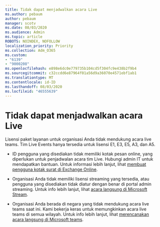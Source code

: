 ```yaml
---
title: Tidak dapat menjadwalkan acara Live
ms.author: pebaum
author: pebaum
manager: scotv
ms.date: 08/03/2020
ms.audience: Admin
ms.topic: article
ROBOTS: NOINDEX, NOFOLLOW
localization_priority: Priority
ms.collection: Adm_O365
ms.custom:
- "6139"
- "9000208"
ms.openlocfilehash: e898e6dc0e779735b104cd5f304fc9e438b2f9b4
ms.sourcegitcommit: c32ccdd6e87964f01a56d9a36070e4571ebf1ab1
ms.translationtype: MT
ms.contentlocale: id-ID
ms.lasthandoff: 08/03/2020
ms.locfileid: "46555639"
---
```

# <a name="unable-to-schedule-a-live-event"></a>Tidak dapat menjadwalkan acara Live

Lisensi paket layanan untuk organisasi Anda tidak mendukung acara live teams. Tim Live Events hanya tersedia untuk lisensi E1, E3, E5, A3, dan A5.

- ID pengguna yang disediakan tidak memiliki kotak pesan online, yang diperlukan untuk penjadwalan acara tim Live. Hubungi admin IT untuk mendapatkan bantuan. Untuk informasi lebih lanjut, lihat [membuat pengguna kotak surat di Exchange Online](https://docs.microsoft.com/exchange/recipients-in-exchange-online/create-user-mailboxes).

- Organisasi Anda tidak memiliki lisensi streaming yang tersedia, atau pengguna yang disediakan tidak diatur dengan benar di portal admin streaming. Untuk info lebih lanjut, lihat [acara langsung di Microsoft Stream](https://docs.microsoft.com/stream/live-event-overview).

- Organisasi Anda berada di negara yang tidak mendukung acara live teams saat ini. Kami bekerja keras untuk memungkinkan acara live teams di semua wilayah. Untuk info lebih lanjut, lihat [merencanakan acara langsung di Microsoft teams](https://docs.microsoft.com/microsoftteams/teams-live-events/plan-for-teams-live-events).